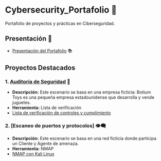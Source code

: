 # Cybersecurity_Portafolio 🔐
Portafolio de proyectos y prácticas en Ciberseguridad.

## Presentación 👔

- [Presentación del Portafolio](https://github.com/benitovargas/Cybersecurity_Portafolio/blob/main/Declaraci%C3%B3n%20profesional.pdf) 📚

## Proyectos Destacados

### 1. [Auditoría de Seguridad](./Project/Auditoria_de_seguridad/README.MD) 🔎
   - **Descripción:** Este escenario se basa en una empresa ficticia: Botium Toys es una pequeña empresa estadounidense que desarrolla y vende juguetes.
   - **Herramienta:** Lista de verificación
   - [Lista de verificación de controles y cumplimiento](https://github.com/benitovargas/Cybersecurity_Portafolio/blob/93054357e67d3937f4ab3f0493e6917a8c41f2e1/Controls%20and%20compliance%20checklist.pdf)

### 2. [Escaneo de puertos y protocolos] 👁️‍🗨️
   - **Descripción:** Este escenario se basa en una red ficticia donde participa un Cliente y Agente de amenaza.
   - **Herramienta:** NMAP
   - [NMAP con Kali Linux](https://github.com/benitovargas/Cybersecurity_Portafolio/blob/main/NMAP%20en%20Kali%20Linux.pdf)





